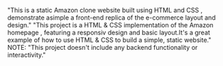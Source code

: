 "This is a static Amazon clone website built using HTML and CSS , demonstrate asimple a front-end replica of the e-commerce layout and design."
"This project  is a HTML & CSS implementation  of the Amazon homepage , featuring a responsiv design and basic layout.It's a great example of how to use HTML & CSS to build a simple, static website."
NOTE:
     "This project doesn't include any backend functionality or interactivity."
